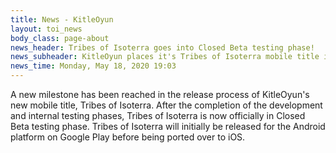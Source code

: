 ```yaml
---
title: News - KitleOyun
layout: toi_news
body_class: page-about
news_header: Tribes of Isoterra goes into Closed Beta testing phase!
news_subheader: KitleOyun places it's Tribes of Isoterra mobile title into Closed Beta testing phase.
news_time: Monday, May 18, 2020 19:03
---
```


<p>A new milestone has been reached in the release process of KitleOyun's new mobile title, Tribes of Isoterra.  After the completion of the development and internal testing phases, Tribes of Isoterra is now officially in Closed Beta testing phase.  Tribes of Isoterra will initially be released for the Android platform on Google Play before being ported over to iOS.</p>
